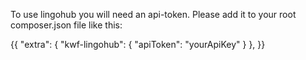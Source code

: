 To use lingohub you will need an api-token.
Please add it to your root composer.json file like this:

{{
"extra": {
    "kwf-lingohub": {
        "apiToken": "yourApiKey"
    }
},
}}

